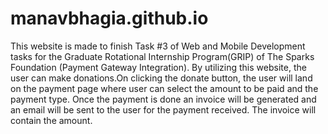 # manavbhagia.github.io

This website is made to finish Task #3 of Web and Mobile Development tasks for the Graduate Rotational Internship Program(GRIP) of The Sparks Foundation (Payment Gateway Integration). By utilizing this website, the user can make donations.On clicking the donate button, the user will land on the payment page where user can select the amount to be paid and the payment type. Once the payment is done an invoice will be generated and an email will be sent to the user for the payment received. The invoice will contain the amount.
